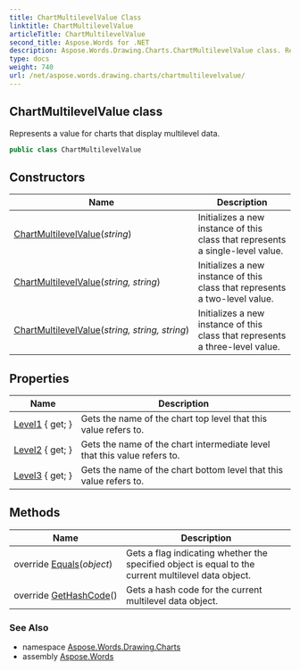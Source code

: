 ```yaml
---
title: ChartMultilevelValue Class
linktitle: ChartMultilevelValue
articleTitle: ChartMultilevelValue
second_title: Aspose.Words for .NET
description: Aspose.Words.Drawing.Charts.ChartMultilevelValue class. Represents a value for charts that display multilevel data in C#.
type: docs
weight: 740
url: /net/aspose.words.drawing.charts/chartmultilevelvalue/
---
```

## ChartMultilevelValue class

Represents a value for charts that display multilevel data.

```csharp
public class ChartMultilevelValue
```

## Constructors

| Name | Description |
| --- | --- |
| [ChartMultilevelValue](chartmultilevelvalue/#constructor)(*string*) | Initializes a new instance of this class that represents a single-level value. |
| [ChartMultilevelValue](chartmultilevelvalue/#constructor_1)(*string, string*) | Initializes a new instance of this class that represents a two-level value. |
| [ChartMultilevelValue](chartmultilevelvalue/#constructor_2)(*string, string, string*) | Initializes a new instance of this class that represents a three-level value. |

## Properties

| Name | Description |
| --- | --- |
| [Level1](../../aspose.words.drawing.charts/chartmultilevelvalue/level1/) { get; } | Gets the name of the chart top level that this value refers to. |
| [Level2](../../aspose.words.drawing.charts/chartmultilevelvalue/level2/) { get; } | Gets the name of the chart intermediate level that this value refers to. |
| [Level3](../../aspose.words.drawing.charts/chartmultilevelvalue/level3/) { get; } | Gets the name of the chart bottom level that this value refers to. |

## Methods

| Name | Description |
| --- | --- |
| override [Equals](../../aspose.words.drawing.charts/chartmultilevelvalue/equals/)(*object*) | Gets a flag indicating whether the specified object is equal to the current multilevel data object. |
| override [GetHashCode](../../aspose.words.drawing.charts/chartmultilevelvalue/gethashcode/)() | Gets a hash code for the current multilevel data object. |

### See Also

* namespace [Aspose.Words.Drawing.Charts](../../aspose.words.drawing.charts/)
* assembly [Aspose.Words](../../)
